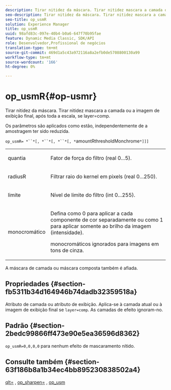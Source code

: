 ```yaml
---
description: Tirar nitidez da máscara. Tirar nitidez mascara a camada ou a imagem de exibição final, após toda a escala, se layer=comp.
seo-description: Tirar nitidez da máscara. Tirar nitidez mascara a camada ou a imagem de exibição final, após toda a escala, se layer=comp.
seo-title: op_usmR
solution: Experience Manager
title: op_usmR
uuid: 98afd83c-097e-40b4-b0a6-647f70b95fae
feature: Dynamic Media Classic, SDK/API
role: Desenvolvedor,Profissional de negócios
translation-type: tm+mt
source-git-commit: 469d1a5c43a972116a8a2efb0de5708800130a99
workflow-type: tm+mt
source-wordcount: '166'
ht-degree: 0%

---
```



# op_usmR{#op-usmr}

Tirar nitidez da máscara. Tirar nitidez mascara a camada ou a imagem de exibição final, após toda a escala, se layer=comp.

Os parâmetros são aplicados como estão, independentemente de a amostragem ter sido reduzida.

`op_usmR= *``*[, *``*[, *``*[, *`amountRthresholdMonchrome`*]]]`

<table id="simpletable_0697E3BCB45F41C494D93A6017ADD2BF"> 
 <tr class="strow"> 
  <td class="stentry"> <p><span class="codeph"><span class="varname"> quantia</span></span> </p></td> 
  <td class="stentry"> <p>Fator de força do filtro (real 0...5). </p></td> 
 </tr> 
 <tr class="strow"> 
  <td class="stentry"> <p><span class="codeph"><span class="varname"> radiusR</span></span> </p></td> 
  <td class="stentry"> <p>Filtrar raio do kernel em pixels (real 0...250). </p></td> 
 </tr> 
 <tr class="strow"> 
  <td class="stentry"> <p><span class="codeph"><span class="varname"> limite</span></span> </p></td> 
  <td class="stentry"> <p>Nível de limite do filtro (int 0...255). </p></td> 
 </tr> 
 <tr class="strow"> 
  <td class="stentry"> <p><span class="codeph"><span class="varname"> monocromático</span></span> </p></td> 
  <td class="stentry"> <p>Defina como 0 para aplicar a cada componente de cor separadamente ou como 1 para aplicar somente ao brilho da imagem (intensidade). </p> <p><span class="codeph"> <span class="varname"> </span></span> monocromáticos ignorados para imagens em tons de cinza. </p> </td> 
 </tr> 
</table>

A máscara de camada ou máscara composta também é afiada.

## Propriedades {#section-fb5311b34d164946b74dadb32359518a}

Atributo de camada ou atributo de exibição. Aplica-se à camada atual ou à imagem de exibição final se `layer=comp`. As camadas de efeito ignoram-no.

## Padrão {#section-2bedc99866ff473e90e5ea36596d8362}

`op_usmR=0,0,0,0` para nenhum efeito de mascaramento nítido.

## Consulte também {#section-63f186b8a1b34ec4bb895230838502a4}

[qlt=](../../../../../is-api/http-ref/image-serving-api-ref/c-http-protocol-reference/c-command-reference/r-is-http-qlt.md#reference-f69ed0758c784b0385d979820546d352) ,  [op_sharpen=](../../../../../is-api/http-ref/image-serving-api-ref/c-http-protocol-reference/c-command-reference/r-op-sharpen.md#reference-c32573230c6140f883efdaa201ea8541) ,  [op_usm](../../../../../is-api/http-ref/image-serving-api-ref/c-http-protocol-reference/c-command-reference/r-op-usm.md#reference-51ac75adadfe4346ab60953192d0a1aa)
